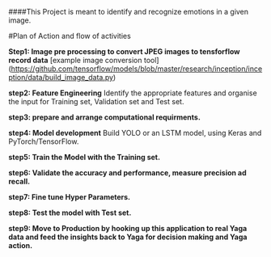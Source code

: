 ####This Project is meant to identify and recognize emotions in a given image.

#Plan of Action and flow of activities 

**Step1: Image pre processing to convert JPEG images to tensforflow record data**
[example image conversion tool]
(https://github.com/tensorflow/models/blob/master/research/inception/inception/data/build_image_data.py)

**step2: Feature Engineering**
Identify the appropriate features and organise the input for Training set, Validation set and Test set.

**step3: prepare and arrange computational requirments.**

**step4: Model development**
Build YOLO or an LSTM model, using Keras and PyTorch/TensorFlow.

**step5: Train the Model with the Training set.**

**step6: Validate the accuracy and performance, measure precision ad recall.**

**step7: Fine tune Hyper Parameters.**

**step8: Test the model with Test set.**

**step9: Move to Production by hooking up this application to real Yaga data and feed the insights back to Yaga for decision making and Yaga action.**




